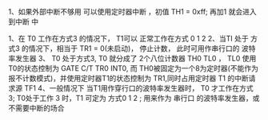 1、如果外部中断不够用 可以使用定时器中断 ，初值 TH1 = 0xff; 再加1 就会进入到中断 中




1、在 T0 工作在方式3 的情况下， T1可以 正常工作在方式 0 1 2 
2、当TI 处于 方式3 的情况下，相当于 TR1 = 0(未启动)， 停止计数， 此时可用作串行口的 波特率发生器
3、 T0 处于方式3, T0 就分成了 2个八位计数器 TH0 TL0 ， TL0 使用 T0的状态控制为 GATE C/T TR0 INT0, 而 TH0被固定为一个8为定时器(不能作为报不计数模式)，并使用定时器T1的状态控制为 TR1,同时占用定时器 T1 的中断请求源 TF1
4、一般情况下 当T1用作穿行口的波特率发生器时， T0 才工作在方式 3; T0处于工作 3 时，T1 可定为 方式0 1 2 ; 用来作为 串行口 的波特率发生器，或不需要中断的场合